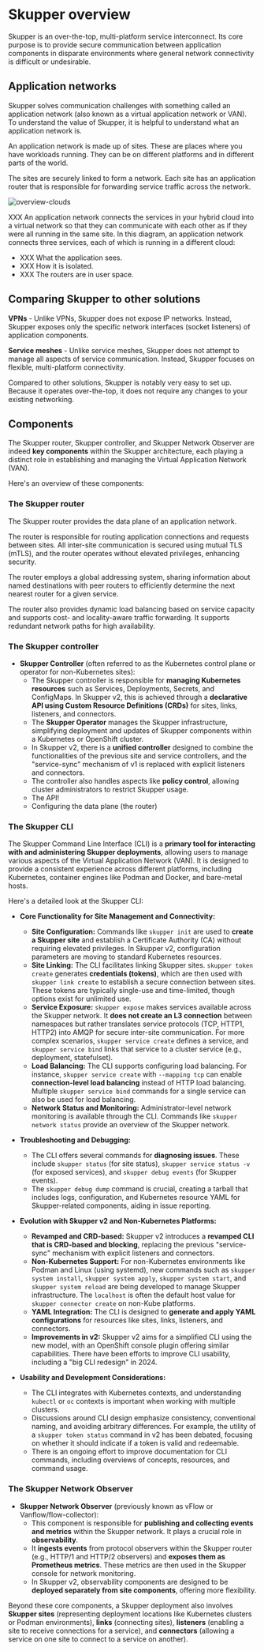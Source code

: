 # Skupper overview

Skupper is an over-the-top, multi-platform service interconnect.  Its
core purpose is to provide secure communication between application
components in disparate environments where general network
connectivity is difficult or undesirable.

## Application networks

Skupper solves communication challenges with something called an
application network (also known as a virtual application network or
VAN).  To understand the value of Skupper, it is helpful to understand
what an application network is.

An application network is made up of sites.  These are places where
you have workloads running.  They can be on different platforms and in
different parts of the world.

The sites are securely linked to form a network.  Each site has an
application router that is responsible for forwarding service traffic
across the network.

![overview-clouds](../images/overview-clouds.png)

XXX An application network connects the services in your hybrid cloud into
a virtual network so that they can communicate with each other as if
they were all running in the same site.  In this diagram, an
application network connects three services, each of which is running
in a different cloud:

- XXX What the application sees.
- XXX How it is isolated.
- XXX The routers are in user space.

## Comparing Skupper to other solutions

**VPNs** - Unlike VPNs, Skupper does not expose IP networks.  Instead,
Skupper exposes only the specific network interfaces (socket
listeners) of application components.

**Service meshes** - Unlike service meshes, Skupper does not attempt
to manage all aspects of service communication.  Instead, Skupper
focuses on flexible, multi-platform connectivity.

Compared to other solutions, Skupper is notably very easy to set up.
Because it operates over-the-top, it does not require any changes to
your existing networking.

## Components

The Skupper router, Skupper controller, and Skupper Network Observer
are indeed **key components** within the Skupper architecture, each
playing a distinct role in establishing and managing the Virtual
Application Network (VAN).

Here's an overview of these components:

### The Skupper router

The Skupper router provides the data plane of an application network.

The router is responsible for routing application connections and
requests between sites.  All inter-site communication is secured using
mutual TLS (mTLS), and the router operates without elevated
privileges, enhancing security.

The router employs a global addressing system, sharing
information about named destinations with peer routers to efficiently
determine the next nearest router for a given service.

The router also provides dynamic load balancing based on service
capacity and supports cost- and locality-aware traffic forwarding.  It
supports redundant network paths for high availability.

### The Skupper controller

*   **Skupper Controller** (often referred to as the Kubernetes control plane or operator for non-Kubernetes sites):
    *   The Skupper controller is responsible for **managing Kubernetes resources** such as Services, Deployments, Secrets, and ConfigMaps. In Skupper v2, this is achieved through a **declarative API using Custom Resource Definitions (CRDs)** for sites, links, listeners, and connectors.
    *   The **Skupper Operator** manages the Skupper infrastructure, simplifying deployment and updates of Skupper components within a Kubernetes or OpenShift cluster.
    *   In Skupper v2, there is a **unified controller** designed to combine the functionalities of the previous site and service controllers, and the "service-sync" mechanism of v1 is replaced with explicit listeners and connectors.
    *   The controller also handles aspects like **policy control**, allowing cluster administrators to restrict Skupper usage.
    * The API!
    * Configuring the data plane (the router)

### The Skupper CLI

The Skupper Command Line Interface (CLI) is a **primary tool for interacting with and administering Skupper deployments**, allowing users to manage various aspects of the Virtual Application Network (VAN). It is designed to provide a consistent experience across different platforms, including Kubernetes, container engines like Podman and Docker, and bare-metal hosts.

Here's a detailed look at the Skupper CLI:

*   **Core Functionality for Site Management and Connectivity:**
    *   **Site Configuration:** Commands like `skupper init` are used to **create a Skupper site** and establish a Certificate Authority (CA) without requiring elevated privileges. In Skupper v2, configuration parameters are moving to standard Kubernetes resources.
    *   **Site Linking:** The CLI facilitates linking Skupper sites. `skupper token create` generates **credentials (tokens)**, which are then used with `skupper link create` to establish a secure connection between sites. These tokens are typically single-use and time-limited, though options exist for unlimited use.
    *   **Service Exposure:** `skupper expose` makes services available across the Skupper network. It **does not create an L3 connection** between namespaces but rather translates service protocols (TCP, HTTP1, HTTP2) into AMQP for secure inter-site communication. For more complex scenarios, `skupper service create` defines a service, and `skupper service bind` links that service to a cluster service (e.g., deployment, statefulset).
    *   **Load Balancing:** The CLI supports configuring load balancing. For instance, `skupper service create` with `--mapping tcp` can enable **connection-level load balancing** instead of HTTP load balancing. Multiple `skupper service bind` commands for a single service can also be used for load balancing.
    *   **Network Status and Monitoring:** Administrator-level network monitoring is available through the CLI. Commands like `skupper network status` provide an overview of the Skupper network.

*   **Troubleshooting and Debugging:**
    *   The CLI offers several commands for **diagnosing issues**. These include `skupper status` (for site status), `skupper service status -v` (for exposed services), and `skupper debug events` (for Skupper events).
    *   The `skupper debug dump` command is crucial, creating a tarball that includes logs, configuration, and Kubernetes resource YAML for Skupper-related components, aiding in issue reporting.

*   **Evolution with Skupper v2 and Non-Kubernetes Platforms:**
    *   **Revamped and CRD-based:** Skupper v2 introduces a **revamped CLI that is CRD-based and blocking**, replacing the previous "service-sync" mechanism with explicit listeners and connectors.
    *   **Non-Kubernetes Support:** For non-Kubernetes environments like Podman and Linux (using systemd), new commands such as `skupper system install`, `skupper system apply`, `skupper system start`, and `skupper system reload` are being developed to manage Skupper infrastructure. The `localhost` is often the default host value for `skupper connector create` on non-Kube platforms.
    *   **YAML Integration:** The CLI is designed to **generate and apply YAML configurations** for resources like sites, links, listeners, and connectors.
    *   **Improvements in v2:** Skupper v2 aims for a simplified CLI using the new model, with an OpenShift console plugin offering similar capabilities. There have been efforts to improve CLI usability, including a "big CLI redesign" in 2024.

*   **Usability and Development Considerations:**
    *   The CLI integrates with Kubernetes contexts, and understanding `kubectl` or `oc` contexts is important when working with multiple clusters.
    *   Discussions around CLI design emphasize consistency, conventional naming, and avoiding arbitrary differences. For example, the utility of a `skupper token status` command in v2 has been debated, focusing on whether it should indicate if a token is valid and redeemable.
    *   There is an ongoing effort to improve documentation for CLI commands, including overviews of concepts, resources, and command usage.

### The Skupper Network Observer

*   **Skupper Network Observer** (previously known as vFlow or Vanflow/flow-collector):
    *   This component is responsible for **publishing and collecting events and metrics** within the Skupper network. It plays a crucial role in **observability**.
    *   It **ingests events** from protocol observers within the Skupper router (e.g., HTTP/1 and HTTP/2 observers) and **exposes them as Prometheus metrics**. These metrics are then used in the Skupper console for network monitoring.
    *   In Skupper v2, observability components are designed to be **deployed separately from site components**, offering more flexibility.

Beyond these core components, a Skupper deployment also involves **Skupper sites** (representing deployment locations like Kubernetes clusters or Podman environments), **links** (connecting sites), **listeners** (enabling a site to receive connections for a service), and **connectors** (allowing a service on one site to connect to a service on another).
